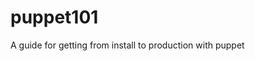 puppet101
=========
[status]: https://travis-ci.org/rekibnikufesin/puppet101.svg?branch=master "Build status"

A guide for getting from install to production with puppet
